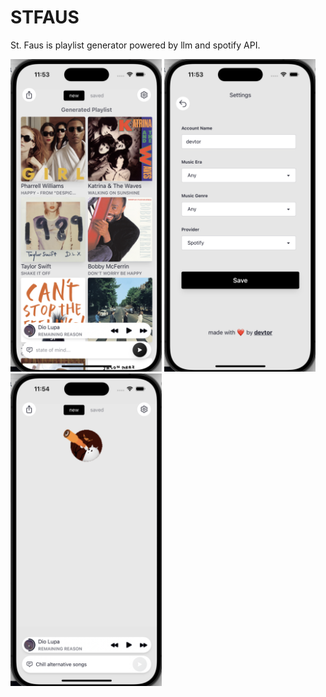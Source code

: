 # STFAUS

St. Faus is playlist generator powered by llm and spotify API.

<img src="assets/screen-1.png" height="500"/>
<img src="assets/screen-2.png" height="500"/>
<img src="assets/screen-3.png" height="500"/>
